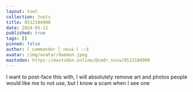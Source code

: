 ```yaml
---
layout: toot
collection: toots
title: 0512184900
date: 2024-05-12
published: true
tags: []
pinned: false
author: ⸸ commander ░ nova ⸸ :~$
avatar: /img/avatar/daemon.jpeg
mastodon: https://mastodon.online/@cmdr_nova/0512184900
---
```


I want to post-face this with, I will absolutely remove art and photos people would like me to not use, but I know a scam when I see one
